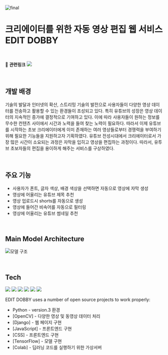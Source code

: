 ![final](https://user-images.githubusercontent.com/79674119/164652365-de9154be-72b8-4b97-a614-7e6f73370ac4.png)


# 크리에이터를 위한  자동 영상 편집 웹 서비스 EDIT DOBBY
<br/>

:link: **관련링크** <a href="https://drive.google.com/file/d/1fzgPNdyGTnzvcMkRXTbUQq1-1Dv0BtUc/view?usp=sharing"><img src="https://img.shields.io/badge/Poster-3766AB?style=flat-square&color=blue&link=내링크"/></a>

<br/>

## 개발 배경

기술의 발달과 인터넷의 확산, 스트리밍 기술의 발전으로 사용자들이 다양한 영상 데이터를 전송하고 활용할 수 있는 환경들이 조성되고 있다. 특히 유튜브의 성장은 영상 데이터의 지속적인 증가에 결정적으로 기여하고 있다. 이에 따라 사용자들이 원하는 정보를 무수한 컨텐츠 사이에서 시간과 노력을 들여 찾는 노력이 필요하다. 따라서 이제 유튜브를 시작하는 초보 크리에이터에게 이미 존재하는 여러 영상들로부터 경쟁력을 부여하기 위해 필요한 기능들을 지원하고자 기획하였다. 유튜브 전성시대에서 크리에이터로서 가장 많은 시간이 소요되는 과정은 자막을 입히고 영상을 편집하는 과정이다. 따라서, 유투브 초보자들의 편집을 용이하게 해주는 서비스를 구상하였다. 

<br/>

## 주요 기능

- 사용자가 폰트, 글자 색상, 배경 색상을 선택하면 자동으로 영상에 자막 생성
- 영상에 어울리는 유튜브 제목 추천
- 영상 업로드시 shorts를 자동으로 생성
- 영상에 들어간 비속어를 자동으로 필터링
- 영상에 어울리는 유튜브 썸네일 추천 

<br/>

## Main Model Architecture

![모델 구조](https://user-images.githubusercontent.com/79674119/167116142-2bd7508c-3074-4071-bb18-30b5b11d1f26.png)
  
  
<br/>
  
## Tech
<img src="https://img.shields.io/badge/Python-3766AB?style=flat-square&logo=Python&logoColor=white"/></a>
<img src="https://img.shields.io/badge/OpenCV-3766AB?style=flat-square&logo=OpenCV&logoColor=49FF00&color=red"/></a>
<img src="https://img.shields.io/badge/Django-3766AB?style=flat-square&color=84DFFF"/></a>
<img src="https://img.shields.io/badge/JavaScript-3766AB?style=flat-square&logo=React&logoColor=black&color=84DFFF"/></a>
<img src="https://img.shields.io/badge/CSS-3766AB?style=flat-square&color=grey"/></a>
<img src="https://img.shields.io/badge/TensorFlow-3766AB?style=flat-square&logo=TensorFlow&logoColor=yellow&color=orange"/></a>

EDIT DOBBY uses a number of open source projects to work properly:

- Python - version.3 환경
- [OpenCV] - 다양한 영상 및 동영상 데이터 처리
- [Django] - 웹 페이지 구현
- [JavaScript] - 프론트엔드 구현
- [CSS] - 프론트엔드 구현
- [TensorFlow] - 모델 구현
- [Colab] - 딥러닝 코드를 실행하기 위한 가상서버


